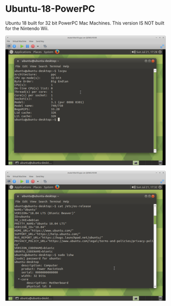 # Ubuntu-18-PowerPC
Ubuntu 18 built for 32 bit PowerPC Mac Machines. This version IS NOT built for the Nintendo Wii.

![alt text](https://github.com/Wiibuntu/Ubuntu-18-PowerPC/blob/main/Ubuntu%2018%20Screenshots/Screenshot_2024-07-21_17-29-01.png?raw=true)

![alt text](https://github.com/Wiibuntu/Ubuntu-18-PowerPC/blob/main/Ubuntu%2018%20Screenshots/Screenshot_2024-07-21_17-32-42.png)
